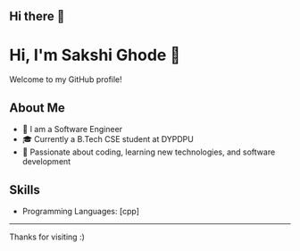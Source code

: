 ## Hi there 👋

<!--
**Sakshi-Ghode-2407/Sakshi-Ghode-2407** is a ✨ _special_ ✨ repository because its `README.md` (this file) appears on your GitHub profile.

Here are some ideas to get you started:

- 🔭 I’m currently working on ...
- 🌱 I’m currently learning ...
- 👯 I’m looking to collaborate on ...
- 🤔 I’m looking for help with ...
- 💬 Ask me about ...
- 📫 How to reach me: ...
- 😄 Pronouns: ...
- ⚡ Fun fact: ...
-->
# Hi, I'm Sakshi Ghode 👋

Welcome to my GitHub profile!

## About Me
- 🔭 I am a Software Engineer
- 🎓 Currently a B.Tech CSE student at DYPDPU
- 🌱 Passionate about coding, learning new technologies, and software development

## Skills
- Programming Languages: [cpp]
----
  Thanks for visiting :) 
